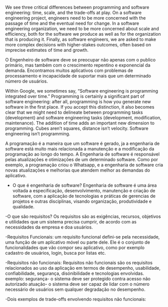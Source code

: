 
We see three critical differences between programming and software engineering: time, scale, and the trade-offs at play.   On a software engineering project, engineers need to be more concerned with the passage of time and the eventual need for change. In a software engineering organization, we need to be more concerned about scale and efficiency, both for the software we produce as well as for the organization that is producing it. Finally, as software engineers, we are asked to make more complex decisions with higher-stakes outcomes, often based on imprecise estimates of time and growth.

O Engenheiro de software deve se preocupar não apenas com o publico primário, mas também com o crescimento repentino e exponencial da demanda. Encontramos muitos aplicativos com problemas de processamento e incapacidade de suportar mais que um determinado número de usuários.

Within Google, we sometimes say, “Software engineering is programming integrated over time.” Programming  is certainly a significant part of software engineering: after all, programming is how you generate new software in the first place. If you accept this distinction, it also becomes clear that we might need to delineate between programming tasks (development) and software engineering tasks (development, modification, maintenance). The addition of time adds an important new dimension to programming. Cubes aren’t squares, distance isn’t velocity. Software engineering isn’t programming.

A programação é a maneira que um software é gerado, ja a engenharia de software está muito mais relacionada a manutenção e a modificação da programação ao longo do tempo. A Engenharia de software é responsável pelas atualizações e otimizações de um determinado software. Como por exemplo, a programação criou o Whatsapp, e a engenharia de software cria novas atualizações  e melhorias que atendem melhor as demandas do aplicativo. 


- O que é engenharia de software?
Engenharia de software é uma área voltada a especificação, desenvolvimento, manutenção e criação de software, com a aplicação de tecnologias e práticas de gerencias de projetos e outras disciplinas, visando organização, produtividade e qualidade.

-O que são requisitos?
Os requisitos são as exigências, recursos, objetivos e utilidades que um sistema precisa cumprir, de acordo com as necessidades da empresa e doa usuários.

-Requisitos Funcionais:
um requisito funcional defini-se pela necessidade, uma função de um aplicativo móvel ou parte dele. Ele é o conjunto de funcionalidades que vão compor seu aplicativo, como por exemplo cadastro de usuários, login, busca por listas etc.

-Requisitos não funcionais:
Requisitos não funcionais são os requisitos relacionados ao uso da aplicação em termos de desempenho, usabilidade, confiabilidade, segurança, disónibilidade e tecnologias envolvidas.
exemplo: segurança- o sistema deve ser protegido contra acesso não autorizado
           atuação- o sistema deve ser capaz de lidar com o número necessário de usuários sem qualquer degradação no desempenho.

-Dois exemplos de trade-offs envolvendo requisitos não funcionais:


